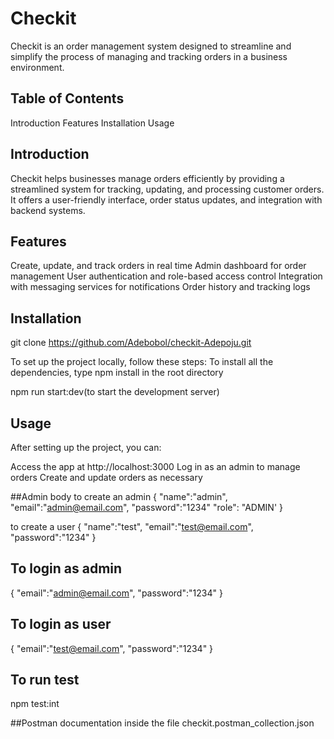 # Checkit

Checkit is an order management system designed to streamline and simplify the process of managing and tracking orders in a business environment.

## Table of Contents

Introduction
Features
Installation
Usage

## Introduction

Checkit helps businesses manage orders efficiently by providing a streamlined system for tracking, updating, and processing customer orders. It offers a user-friendly interface, order status updates, and integration with backend systems.

## Features

Create, update, and track orders in real time
Admin dashboard for order management
User authentication and role-based access control
Integration with messaging services for notifications
Order history and tracking logs

## Installation

git clone https://github.com/Adebobol/checkit-Adepoju.git

To set up the project locally, follow these steps:
To install all the dependencies, type npm install in the root directory

npm run start:dev(to start the development server)

## Usage

After setting up the project, you can:

Access the app at http://localhost:3000
Log in as an admin to manage orders
Create and update orders as necessary

##Admin body
to create an admin
{
    "name":"admin",
    "email":"admin@email.com",
    "password":"1234"
    "role": "ADMIN'
}

to create a user
{
    "name":"test",
    "email":"test@email.com",
    "password":"1234"
}

## To login as admin
{
    "email":"admin@email.com",
    "password":"1234"
}

## To login as user
{
    "email":"test@email.com",
    "password":"1234"
}

## To run test 

npm test:int

##Postman documentation
inside the file checkit.postman_collection.json
